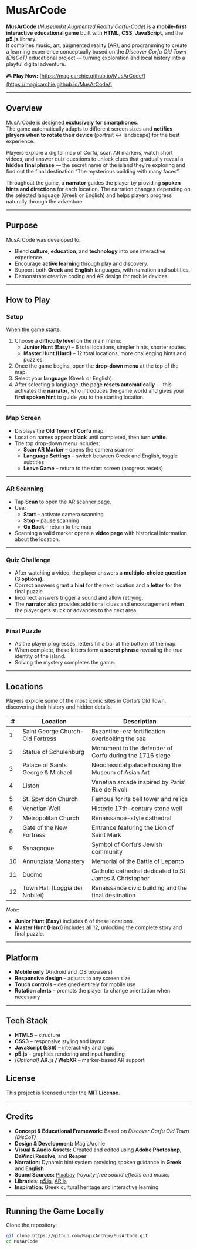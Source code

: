 # MusArCode  

**MusArCode** (*Museumkit Augmented Reality Corfu-Code*) is a **mobile-first interactive educational game** built with **HTML**, **CSS**, **JavaScript**, and the **p5.js** library.  
It combines music, art, augmented reality (AR), and programming to create a learning experience conceptually based on the *Discover Corfu Old Town (DisCoT)* educational project — turning exploration and local history into a playful digital adventure.

🎮 **Play Now:** [https://magicarchie.github.io/MusArCode/](https://magicarchie.github.io/MusArCode/)

---

## Overview  

MusArCode is designed **exclusively for smartphones**.  
The game automatically adapts to different screen sizes and **notifies players when to rotate their device** (portrait ↔ landscape) for the best experience.  

Players explore a digital map of Corfu, scan AR markers, watch short videos, and answer quiz questions to unlock clues that gradually reveal a **hidden final phrase** — the secret name of the island they’re exploring and find out the final destination
“The mysterious building with many faces”.

Throughout the game, a **narrator** guides the player by providing **spoken hints and directions** for each location. The narration changes depending on the selected language (Greek or English) and helps players progress naturally through the adventure.

---

## Purpose  

MusArCode was developed to:  
- Blend **culture**, **education**, and **technology** into one interactive experience.  
- Encourage **active learning** through play and discovery.  
- Support both **Greek** and **English** languages, with narration and subtitles.  
- Demonstrate creative coding and AR design for mobile devices.  

---

## How to Play  

### Setup  
When the game starts:  
1. Choose a **difficulty level** on the main menu:  
   - **Junior Hunt (Easy)** – 6 total locations, simpler hints, shorter routes.  
   - **Master Hunt (Hard)** – 12 total locations, more challenging hints and puzzles.  
2. Once the game begins, open the **drop-down menu** at the top of the map.  
3. Select your **language** (Greek or English).  
4. After selecting a language, the page **resets automatically** — this activates the **narrator**, who introduces the game world and gives your **first spoken hint** to guide you to the starting location.  

---

### Map Screen  
- Displays the **Old Town of Corfu** map.  
- Location names appear **black** until completed, then turn **white**.  
- The top drop-down menu includes:  
  - **Scan AR Marker** – opens the camera scanner  
  - **Language Settings** – switch between Greek and English, toggle subtitles  
  - **Leave Game** – return to the start screen (progress resets)

---

### AR Scanning  
- Tap **Scan** to open the AR scanner page.  
- Use:  
  - **Start** – activate camera scanning  
  - **Stop** – pause scanning  
  - **Go Back** – return to the map  
- Scanning a valid marker opens a **video page** with historical information about the location.

---

### Quiz Challenge  
- After watching a video, the player answers a **multiple-choice question (3 options)**.  
- Correct answers grant a **hint** for the next location and a **letter** for the final puzzle.  
- Incorrect answers trigger a sound and allow retrying.  
- The **narrator** also provides additional clues and encouragement when the player gets stuck or advances to the next area.  

---

### Final Puzzle  
- As the player progresses, letters fill a bar at the bottom of the map.  
- When complete, these letters form a **secret phrase** revealing the true identity of the island.  
- Solving the mystery completes the game.

---

## Locations  

Players explore some of the most iconic sites in Corfu’s Old Town, discovering their history and hidden details.  

| # | Location | Description |
|---|-----------|-------------|
| 1 | Saint George Church-Old Fortress | Byzantine-era fortification overlooking the sea |
| 2 | Statue of Schulenburg | Monument to the defender of Corfu during the 1716 siege |
| 3 | Palace of Saints George & Michael | Neoclassical palace housing the Museum of Asian Art |
| 4 | Liston | Venetian arcade inspired by Paris’ Rue de Rivoli |
| 5 | St. Spyridon Church | Famous for its bell tower and relics |
| 6 | Venetian Well | Historic 17th-century stone well |
| 7 | Metropolitan Church | Renaissance-style cathedral |
| 8 | Gate of the New Fortress | Entrance featuring the Lion of Saint Mark |
| 9 | Synagogue | Symbol of Corfu’s Jewish community |
| 10 | Annunziata Monastery | Memorial of the Battle of Lepanto |
| 11 | Duomo | Catholic cathedral dedicated to St. James & Christopher |
| 12 | Town Hall (Loggia dei Nobilei) | Renaissance civic building and the final destination |

*Note:*  
- **Junior Hunt (Easy)** includes 6 of these locations.  
- **Master Hunt (Hard)** includes all 12, unlocking the complete story and final puzzle.

---

## Platform  

- **Mobile only** (Android and iOS browsers)  
- **Responsive design** – adjusts to any screen size  
- **Touch controls** – designed entirely for mobile use  
- **Rotation alerts** – prompts the player to change orientation when necessary  

---

## Tech Stack  

- **HTML5** – structure  
- **CSS3** – responsive styling and layout  
- **JavaScript (ES6)** – interactivity and logic  
- **p5.js** – graphics rendering and input handling  
- *(Optional)* **AR.js / WebXR** – marker-based AR support  

## License  

This project is licensed under the **MIT License**.  

---

## Credits  

- **Concept & Educational Framework:** Based on *Discover Corfu Old Town (DisCoT)*  
- **Design & Development:** MagicArchie  
- **Visual & Audio Assets:** Created and edited using **Adobe Photoshop**, **DaVinci Resolve**, and **Reaper**  
- **Narration:** Dynamic hint system providing spoken guidance in **Greek** and **English**  
- **Sound Sources:** [Pixabay](https://pixabay.com/) *(royalty-free sound effects and music)*  
- **Libraries:** [p5.js](https://p5js.org/), [AR.js](https://aframe.io/blog/arjs/)  
- **Inspiration:** Greek cultural heritage and interactive learning  

---

## Running the Game Locally  

Clone the repository:  
```bash
git clone https://github.com/MagicArchie/MusArCode.git
cd MusArCode
